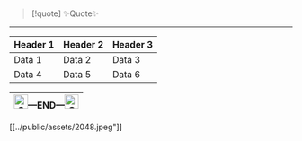 # <center> </center>

>[!quote] ✨Quote✨

---




<div class="flex justify-center">
  <table class="table-auto border-collapse border border-gray-300">
    <thead>
      <tr>
        <th class="border border-gray-300 px-4 py-2">Header 1</th>
        <th class="border border-gray-300 px-4 py-2">Header 2</th>
        <th class="border border-gray-300 px-4 py-2">Header 3</th>
      </tr>
    </thead>
    <tbody>
      <tr>
        <td class="border border-gray-300 px-4 py-2">Data 1</td>
        <td class="border border-gray-300 px-4 py-2">Data 2</td>
        <td class="border border-gray-300 px-4 py-2">Data 3</td>
      </tr>
      <tr>
        <td class="border border-gray-300 px-4 py-2">Data 4</td>
        <td class="border border-gray-300 px-4 py-2">Data 5</td>
        <td class="border border-gray-300 px-4 py-2">Data 6</td>
      </tr>
    </tbody>
  </table>
</div>



| <div class="flex items-center"><img src="https://raw.githubusercontent.com/Tarikul-Islam-Anik/Animated-Fluent-Emojis/master/Emojis/Travel%20and%20places/Construction.png" alt="Construction" width="25" height="25" />—END—<img src="https://raw.githubusercontent.com/Tarikul-Islam-Anik/Animated-Fluent-Emojis/master/Emojis/Travel%20and%20places/Construction.png" alt="Construction" width="25" height="25" /></div> |
| :------------------------------------------------------------------------------------------------------------------------------------------------------------------------------------------------------------------------------------------------------------------------------------------------------------------------------------------------------------------------------------------------------------------------: |



[[../public/assets/2048.jpeg"]]